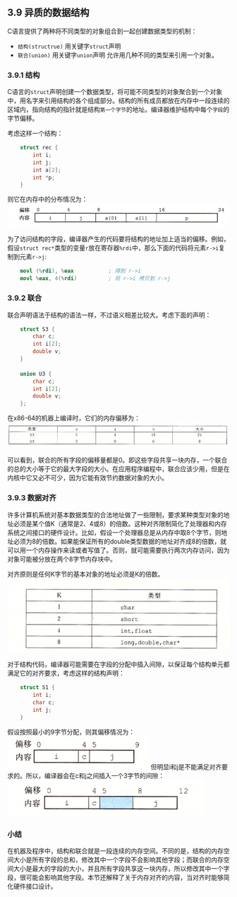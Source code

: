 ## 3.9 异质的数据结构
C语言提供了两种将不同类型的对象组合到一起创建数据类型的机制：
- `结构(structrue)` 用关键字`struct`声明
- `联合(union)` 用关键字`union`声明
允许用几种不同的类型来引用一个对象。

### 3.9.1 结构
C语言的`struct`声明创建一个数据类型，将可能不同类型的对象聚合到一个对象中，用名字来引用结构的各个组成部分。结构的所有成员都放在内存中一段连续的区域内，指向结构的指针就是结构`第一个字节`的地址。编译器维护结构中每个`字段`的字节偏移。

考虑这样一个结构：
```c
    struct rec {
        int i;
        int j;
        int a[2];
        int *p;
    }
```
则它在内存中的分布情况为：
![](pic/3.9%20异质的数据结构/结构内存.png)

为了访问结构的字段，编译器产生的代码要将结构的地址加上适当的偏移。例如，假设`struct rec*`类型的变量`r`放在寄存器`%rdi`中，那么下面的代码将元素`r->i`复制到元素`r->j`:
```S
    movl (%rdi), %eax           ; 得到 r->i
    movl %eax, 4(%rdi)          ; 将 r->i 拷贝到 r->j
```

### 3.9.2 联合
联合声明语法于结构的语法一样，不过语义相差比较大。考虑下面的声明：
```c
    struct S3 {
        char c;
        int i[2];
        double v;
    }

    union U3 {
        char c;
        int i[2];
        double v;
    };
```
在x86-64的机器上编译时，它们的内存偏移为：
![](pic/3.9%20异质的数据结构/内存偏移.png)

可以看到，联合的所有字段的偏移量都是0。即这些字段共享一块内存，一个联合的总的大小等于它的最大字段的大小。在应用程序编程中，联合应该少用，但是在内核中它又必不可少，因为它能有效节约数据对象的大小。

### 3.9.3 数据对齐
许多计算机系统对基本数据类型的合法地址做了一些限制，要求某种类型对象的地址必须是某个值K（通常是2、4或8）的倍数。这种对齐限制简化了处理器和内存系统之间接口的硬件设计。比如，假设一个处理器总是从内存中取8个字节，则地址必须为8的倍数。如果能保证所有的double类型数据的地址对齐成8的倍数，就可以用一个内存操作来读或者写值了。否则，就可能需要执行两次内存访问，因为对象可能被分放在两个8字节内存块中。

对齐原则是任何K字节的基本对象的地址必须是K的倍数。
![](pic/3.9%20异质的数据结构/内存对齐表.png)

对于结构代码，编译器可能需要在字段的分配中插入间隙，以保证每个结构单元都满足它的对齐要求，考虑这样的结构声明：
```c
    struct S1 {
        int i;
        char c;
        int j;
    }
```
假设按照最小的9字节分配，则其偏移情况为：
![](pic/3.9%20异质的数据结构/结构最小内存偏移.png)
但明显i和j是不能满足对齐要求的。所以，编译器会在c和j之间插入一个3字节的间隙：
![](pic/3.9%20异质的数据结构/结构对齐内存偏移.png)

### 小结
在机器及程序中，结构和联合就是一段连续的内存空间。不同的是，结构的内存空间大小是所有字段的总和，修改其中一个字段不会影响其他字段；而联合的内存空间大小是最大的字段的大小，并且所有字段共享这一块内存，所以修改其中一个字段，很可能会影响其他字段。本节还解释了关于内存对齐的内容，当对齐时能够简化硬件接口设计。